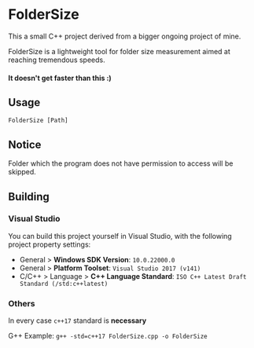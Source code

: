 # FolderSize

This a small C++ project derived from a bigger ongoing project of mine. 

FolderSize is a lightweight tool for folder size measurement aimed at reaching tremendous speeds.

#### It doesn't get faster than this :)

## Usage
``FolderSize [Path]``

## Notice

Folder which the program does not have permission to access will be skipped.

## Building

### Visual Studio

You can build this project yourself in Visual Studio, with the following project property settings:
- General > **Windows SDK Version**: `10.0.22000.0`
- General > **Platform Toolset**: `Visual Studio 2017 (v141)`
- C/C++ > Language > **C++ Language Standard**: `ISO C++ Latest Draft Standard (/std:c++latest)`

### Others

In every case `c++17` standard is **necessary**

G++ Example: `g++ -std=c++17 FolderSize.cpp -o FolderSize`
